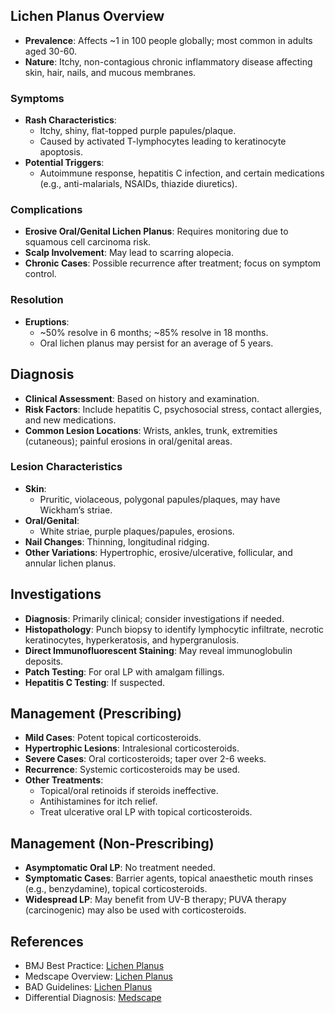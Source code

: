 ## Lichen Planus Overview

- **Prevalence**: Affects ~1 in 100 people globally; most common in adults aged 30-60.
- **Nature**: Itchy, non-contagious chronic inflammatory disease affecting skin, hair, nails, and mucous membranes.

### Symptoms

- **Rash Characteristics**: 
  - Itchy, shiny, flat-topped purple papules/plaque.
  - Caused by activated T-lymphocytes leading to keratinocyte apoptosis.
- **Potential Triggers**: 
  - Autoimmune response, hepatitis C infection, and certain medications (e.g., anti-malarials, NSAIDs, thiazide diuretics).
  
### Complications

- **Erosive Oral/Genital Lichen Planus**: Requires monitoring due to squamous cell carcinoma risk.
- **Scalp Involvement**: May lead to scarring alopecia.
- **Chronic Cases**: Possible recurrence after treatment; focus on symptom control.

### Resolution

- **Eruptions**: 
  - ~50% resolve in 6 months; ~85% resolve in 18 months.
  - Oral lichen planus may persist for an average of 5 years.

## Diagnosis

- **Clinical Assessment**: Based on history and examination.
- **Risk Factors**: Include hepatitis C, psychosocial stress, contact allergies, and new medications.
- **Common Lesion Locations**: Wrists, ankles, trunk, extremities (cutaneous); painful erosions in oral/genital areas.

### Lesion Characteristics

- **Skin**: 
  - Pruritic, violaceous, polygonal papules/plaques, may have Wickham’s striae.
- **Oral/Genital**: 
  - White striae, purple plaques/papules, erosions.
- **Nail Changes**: Thinning, longitudinal ridging.
- **Other Variations**: Hypertrophic, erosive/ulcerative, follicular, and annular lichen planus.

## Investigations

- **Diagnosis**: Primarily clinical; consider investigations if needed.
- **Histopathology**: Punch biopsy to identify lymphocytic infiltrate, necrotic keratinocytes, hyperkeratosis, and hypergranulosis.
- **Direct Immunofluorescent Staining**: May reveal immunoglobulin deposits.
- **Patch Testing**: For oral LP with amalgam fillings.
- **Hepatitis C Testing**: If suspected.

## Management (Prescribing)

- **Mild Cases**: Potent topical corticosteroids.
- **Hypertrophic Lesions**: Intralesional corticosteroids.
- **Severe Cases**: Oral corticosteroids; taper over 2-6 weeks.
- **Recurrence**: Systemic corticosteroids may be used.
- **Other Treatments**: 
  - Topical/oral retinoids if steroids ineffective.
  - Antihistamines for itch relief.
  - Treat ulcerative oral LP with topical corticosteroids.

## Management (Non-Prescribing)

- **Asymptomatic Oral LP**: No treatment needed.
- **Symptomatic Cases**: Barrier agents, topical anaesthetic mouth rinses (e.g., benzydamine), topical corticosteroids.
- **Widespread LP**: May benefit from UV-B therapy; PUVA therapy (carcinogenic) may also be used with corticosteroids.

## References
- BMJ Best Practice: [Lichen Planus](https://bestpractice.bmj.com/topics/en-gb/624?q=Lichen%20planus&c=suggested)
- Medscape Overview: [Lichen Planus](https://emedicine.medscape.com/article/1123213-overview)
- BAD Guidelines: [Lichen Planus](https://www.bad.org.uk/shared/get-file.ashx?id=111&itemtype=document)
- Differential Diagnosis: [Medscape](https://emedicine.medscape.com/article/1123213-differential)